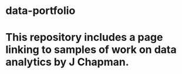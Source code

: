 # data-portfolio
# This repository includes a page linking to samples of work on data analytics by J Chapman.
